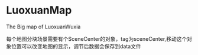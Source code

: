 # LuoxuanMap
The Big map of LuoxuanWuxia

每个地图分块场景需要有个SceneCenter的对象，tag为sceneCenter,移动这个对象位置可以改变地图的显示，调节后数据会保存到data文件
